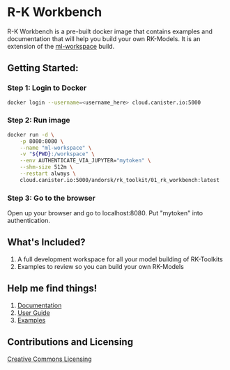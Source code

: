 # R-K Workbench

R-K Workbench is a pre-built docker image that contains examples and documentation that will help you build your own RK-Models. It is an extension of the [ml-workspace](https://github.com/ml-tooling/ml-workspace) build.

## Getting Started:

### Step 1: Login to Docker

``` sh
docker login --username=<username_here> cloud.canister.io:5000
```

### Step 2: Run image

``` sh
docker run -d \
    -p 8080:8080 \
    --name "ml-workspace" \
    -v "${PWD}:/workspace" \
    --env AUTHENTICATE_VIA_JUPYTER="mytoken" \
    --shm-size 512m \
    --restart always \
    cloud.canister.io:5000/andorsk/rk_toolkit/01_rk_workbench:latest
```

### Step 3:  Go to the browser

Open up your browser and go to localhost:8080. Put "mytoken" into authentication.

## What's Included?

1. A full development workspace for all your model building of RK-Toolkits
2. Examples to review so you can build your own RK-Models

## Help me find things!

1. [Documentation](https://github.com/andorsk/rk_toolkit/tree/documentation/01_rk_workbench/Documentation.md)
2. [User Guide](https://docs.docker.com/get-started/overview)
3. [Examples](https://github.com/animikhroy/rk_toolkit_pipeline_diagrams/tree/main/02_notebooks/rk_general_applications)

## Contributions and Licensing

[Creative Commons Licensing](https://creativecommons.org/licenses/by-nc/4.0/)